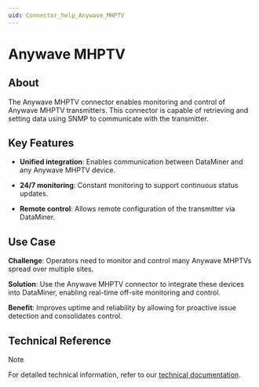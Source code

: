 ```yaml
---
uid: Connector_help_Anywave_MHPTV
---
```


# Anywave MHPTV

## About

The Anywave MHPTV connector enables monitoring and control of Anywave MHPTV transmitters. This connector is capable of retrieving and setting data using SNMP to communicate with the transmitter.

## Key Features

- **Unified integration**: Enables communication between DataMiner and any Anywave MHPTV device.

- **24/7 monitoring**: Constant monitoring to support continuous status updates.

- **Remote control**: Allows remote configuration of the transmitter via DataMiner.

## Use Case

**Challenge**: Operators need to monitor and control many Anywave MHPTVs spread over multiple sites.

**Solution**: Use the Anywave MHPTV connector to integrate these devices into DataMiner, enabling real-time off-site monitoring and control.

**Benefit**: Improves uptime and reliability by allowing for proactive issue detection and consolidates control.

## Technical Reference

> [!NOTE]
> For detailed technical information, refer to our [technical documentation](xref:Connector_help_Anywave_MHPTV_Technical).
